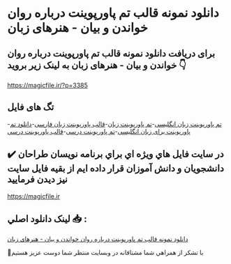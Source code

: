 # دانلود نمونه قالب تم پاورپوینت درباره روان خواندن و بیان - هنرهای زبان

## برای دریافت دانلود نمونه قالب تم پاورپوینت درباره روان خواندن و بیان - هنرهای زبان به لینک زیر بروید 👇

https://magicfile.ir/?p=3385

## تگ های فایل

-[تم پاورپوینت زبان انگلیسی](https://magicfile.ir/product/%d9%82%d8%a7%d9%84%d8%a8-%d8%aa%d9%85-%d9%be%d8%a7%d9%88%d8%b1%d9%be%d9%88%db%8c%d9%86%d8%aa-%d8%af%d8%b1%d8%a8%d8%a7%d8%b1%d9%87%d8%b1%d9%88%d8%a7%d9%86-%d8%ae%d9%88%d8%a7%d9%86%d8%af%d9%86-%d9%88-%d8%a8%db%8c%d8%a7%d9%86-%d9%87%d9%86%d8%b1%d9%87%d8%a7%db%8c-%d8%b2%d8%a8%d8%a7%d9%86/)-[تم پاورپوینت زبان](https://magicfile.ir/product/%d9%82%d8%a7%d9%84%d8%a8-%d8%aa%d9%85-%d9%be%d8%a7%d9%88%d8%b1%d9%be%d9%88%db%8c%d9%86%d8%aa-%d8%af%d8%b1%d8%a8%d8%a7%d8%b1%d9%87%d8%b1%d9%88%d8%a7%d9%86-%d8%ae%d9%88%d8%a7%d9%86%d8%af%d9%86-%d9%88-%d8%a8%db%8c%d8%a7%d9%86-%d9%87%d9%86%d8%b1%d9%87%d8%a7%db%8c-%d8%b2%d8%a8%d8%a7%d9%86/)-[قالب پاورپوینت زبان فارسی](https://magicfile.ir/product/%d9%82%d8%a7%d9%84%d8%a8-%d8%aa%d9%85-%d9%be%d8%a7%d9%88%d8%b1%d9%be%d9%88%db%8c%d9%86%d8%aa-%d8%af%d8%b1%d8%a8%d8%a7%d8%b1%d9%87%d8%b1%d9%88%d8%a7%d9%86-%d8%ae%d9%88%d8%a7%d9%86%d8%af%d9%86-%d9%88-%d8%a8%db%8c%d8%a7%d9%86-%d9%87%d9%86%d8%b1%d9%87%d8%a7%db%8c-%d8%b2%d8%a8%d8%a7%d9%86/)-[دانلود تم پاورپوینت برای زبان انگلیسی](https://magicfile.ir/product/%d9%82%d8%a7%d9%84%d8%a8-%d8%aa%d9%85-%d9%be%d8%a7%d9%88%d8%b1%d9%be%d9%88%db%8c%d9%86%d8%aa-%d8%af%d8%b1%d8%a8%d8%a7%d8%b1%d9%87%d8%b1%d9%88%d8%a7%d9%86-%d8%ae%d9%88%d8%a7%d9%86%d8%af%d9%86-%d9%88-%d8%a8%db%8c%d8%a7%d9%86-%d9%87%d9%86%d8%b1%d9%87%d8%a7%db%8c-%d8%b2%d8%a8%d8%a7%d9%86/)-[تم پاورپوینت درسی](https://magicfile.ir/product/%d9%82%d8%a7%d9%84%d8%a8-%d8%aa%d9%85-%d9%be%d8%a7%d9%88%d8%b1%d9%be%d9%88%db%8c%d9%86%d8%aa-%d8%af%d8%b1%d8%a8%d8%a7%d8%b1%d9%87%d8%b1%d9%88%d8%a7%d9%86-%d8%ae%d9%88%d8%a7%d9%86%d8%af%d9%86-%d9%88-%d8%a8%db%8c%d8%a7%d9%86-%d9%87%d9%86%d8%b1%d9%87%d8%a7%db%8c-%d8%b2%d8%a8%d8%a7%d9%86/)-[قالب پاورپوینت درسی](https://magicfile.ir/product/%d9%82%d8%a7%d9%84%d8%a8-%d8%aa%d9%85-%d9%be%d8%a7%d9%88%d8%b1%d9%be%d9%88%db%8c%d9%86%d8%aa-%d8%af%d8%b1%d8%a8%d8%a7%d8%b1%d9%87%d8%b1%d9%88%d8%a7%d9%86-%d8%ae%d9%88%d8%a7%d9%86%d8%af%d9%86-%d9%88-%d8%a8%db%8c%d8%a7%d9%86-%d9%87%d9%86%d8%b1%d9%87%d8%a7%db%8c-%d8%b2%d8%a8%d8%a7%d9%86/)

## ✔️ در سايت فايل هاي ويژه اي براي برنامه نويسان طراحان دانشجويان و دانش آموزان قرار داده ايم از بقيه فايل سايت نيز ديدن فرماييد

https://magicfile.ir


## لينک دانلود اصلي 📥 :

[دانلود نمونه قالب تم پاورپوینت درباره روان خواندن و بیان - هنرهای زبان](https://magicfile.ir/product/%d9%82%d8%a7%d9%84%d8%a8-%d8%aa%d9%85-%d9%be%d8%a7%d9%88%d8%b1%d9%be%d9%88%db%8c%d9%86%d8%aa-%d8%af%d8%b1%d8%a8%d8%a7%d8%b1%d9%87%d8%b1%d9%88%d8%a7%d9%86-%d8%ae%d9%88%d8%a7%d9%86%d8%af%d9%86-%d9%88-%d8%a8%db%8c%d8%a7%d9%86-%d9%87%d9%86%d8%b1%d9%87%d8%a7%db%8c-%d8%b2%d8%a8%d8%a7%d9%86/) 


🙏با تشکر از همراهي شما مشتاقانه در وبسایت منتظر شما دوست عزیز هستیم

